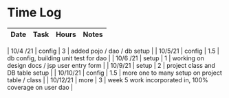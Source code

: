 # Time Log

| Date | Task | Hours | Notes|
|------|------|-------|------|

| 10/4 /21 | config      | 3 | added pojo / dao / db setup    |
| 10/5/21 | config     | 1.5 |  db config, building unit test for dao |
| 10/6 /21 | setup     | 1 |  working on design docs / jsp user entry form |
| 10/9/21 | setup    | 2 |  project class and DB table setup | 
| 10/10/21 | config     | 1.5  |  more one to many setup on project table / class |
| 10/12/21 | more     | 3  | week 5 work incorporated in, 100% coverage on user dao  |


